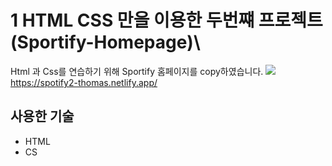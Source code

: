 
# 1 HTML CSS 만을 이용한 두번쨰 프로젝트(Sportify-Homepage)\

Html 과 Css를 연습하기 위해 Sportify 홈페이지를 copy하였습니다.
![](https://i.imgur.com/gkvkuBi.png)
https://spotify2-thomas.netlify.app/

## 사용한 기술
* HTML
* CS
